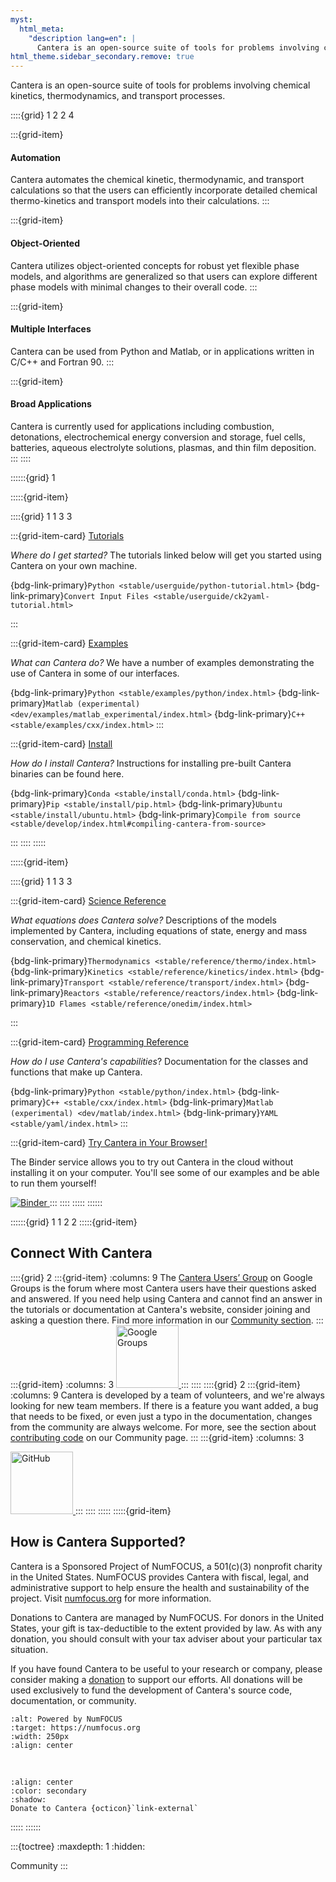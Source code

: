```yaml
---
myst:
  html_meta:
    "description lang=en": |
      Cantera is an open-source suite of tools for problems involving chemical kinetics, thermodynamics, and transport processes.
html_theme.sidebar_secondary.remove: true
---
```


<!-- The following workaround is used to set the HTML page title -->
<div style="visibility: hidden; display: none;">

# Open-source chemical kinetics, thermodynamics, and transport

</div>

<p class="jumbotron-text">Cantera is an open-source suite of tools for problems involving chemical kinetics, thermodynamics, and transport processes.</p>

::::{grid} 1 2 2 4

:::{grid-item}

#### Automation

Cantera automates the chemical kinetic, thermodynamic, and transport calculations so that the users can efficiently incorporate detailed chemical thermo-kinetics and transport models into their calculations.
:::

:::{grid-item}

#### Object-Oriented

Cantera utilizes object-oriented concepts for robust yet flexible phase models, and algorithms are generalized so that users can explore different phase models with minimal changes to their overall code.
:::

:::{grid-item}

#### Multiple Interfaces

Cantera can be used from Python and Matlab, or in applications written in C/C++ and Fortran 90.
:::

:::{grid-item}

#### Broad Applications

Cantera is currently used for applications including combustion, detonations, electrochemical energy conversion and storage, fuel cells, batteries, aqueous electrolyte solutions, plasmas, and thin film deposition.
:::
::::

::::::{grid} 1

:::::{grid-item}

::::{grid} 1 1 3 3

:::{grid-item-card} <a href="stable/userguide/index.html#introductory-tutorials">Tutorials</a>

_Where do I get started?_ The tutorials linked below will get you started using Cantera
on your own machine.

{bdg-link-primary}`Python <stable/userguide/python-tutorial.html>`
{bdg-link-primary}`Convert Input Files <stable/userguide/ck2yaml-tutorial.html>`

:::

:::{grid-item-card} <a href="stable/examples/index.html">Examples</a>

_What can Cantera do?_ We have a number of examples demonstrating the use of Cantera in
some of our interfaces.

{bdg-link-primary}`Python <stable/examples/python/index.html>`
{bdg-link-primary}`Matlab (experimental) <dev/examples/matlab_experimental/index.html>`
{bdg-link-primary}`C++ <stable/examples/cxx/index.html>`
:::

:::{grid-item-card} <a href="stable/install/index.html">Install</a>

_How do I install Cantera?_ Instructions for installing pre-built Cantera binaries can
be found here.

{bdg-link-primary}`Conda <stable/install/conda.html>`
{bdg-link-primary}`Pip <stable/install/pip.html>`
{bdg-link-primary}`Ubuntu <stable/install/ubuntu.html>`
{bdg-link-primary}`Compile from source <stable/develop/index.html#compiling-cantera-from-source>`

:::
::::
:::::

:::::{grid-item}

::::{grid} 1 1 3 3

:::{grid-item-card} <a href="stable/reference/index.html#science-reference">Science Reference</a>

_What equations does Cantera solve?_ Descriptions of the models implemented by Cantera,
including equations of state, energy and mass conservation, and chemical kinetics.

{bdg-link-primary}`Thermodynamics <stable/reference/thermo/index.html>`
{bdg-link-primary}`Kinetics <stable/reference/kinetics/index.html>`
{bdg-link-primary}`Transport <stable/reference/transport/index.html>`
{bdg-link-primary}`Reactors <stable/reference/reactors/index.html>`
{bdg-link-primary}`1D Flames <stable/reference/onedim/index.html>`

:::

:::{grid-item-card} <a href="stable/reference/index.html#programming-reference">Programming Reference</a>

_How do I use Cantera's capabilities_? Documentation for the classes and functions that
make up Cantera.

{bdg-link-primary}`Python <stable/python/index.html>`
{bdg-link-primary}`C++ <stable/cxx/index.html>`
{bdg-link-primary}`Matlab (experimental) <dev/matlab/index.html>`
{bdg-link-primary}`YAML <stable/yaml/index.html>`
:::

:::{grid-item-card} <a href="https://mybinder.org/v2/gh/Cantera/cantera-jupyter/main">Try Cantera in Your Browser!</a>

The Binder service allows you to try out Cantera in the cloud without installing it on
your computer. You'll see some of our examples and be able to run them yourself!

<a href="https://mybinder.org/v2/gh/Cantera/cantera-jupyter/main" rel="nofollow" class="card-link">
<img src="https://mybinder.org/badge_logo.svg" alt="Binder"
data-canonical-src="https://mybinder.org/badge_logo.svg" style="max-width:100%;">
</a>
:::
::::
:::::
::::::

::::::{grid} 1 1 2 2
:::::{grid-item}

<h2 class="text-center" style="magin-bottom: 20px">Connect With Cantera</h2>

::::{grid} 2
:::{grid-item}
:columns: 9
The <a href="https://groups.google.com/g/cantera-users">Cantera Users’ Group</a> on Google Groups is the forum where most Cantera users have their questions asked and answered. If you need help using Cantera and cannot find an answer in the tutorials or documentation at Cantera's website, consider joining and asking a question there. Find more information in our <a href="/community.html#the-cantera-users-group">Community section</a>.
:::
:::{grid-item}
:columns: 3
<a href="https://groups.google.com/g/cantera-users" rel="nofollow">
<img alt="Google Groups" class="align-center" src="/_static/img/Groups_Logo.png" style="width: 100px;">
</a>
:::
::::
::::{grid} 2
:::{grid-item}
:columns: 9
Cantera is developed by a team of volunteers, and we're always looking for new team members. If there is a feature you want added, a bug that needs to be fixed, or even just a typo in the documentation, changes from the community are always welcome. For more, see the section about <a href="/community.html#contributing-code" title="Contributing Code">contributing code</a> on our Community page.
:::
:::{grid-item}
:columns: 3

<a href="https://github.com/Cantera/cantera" rel="nofollow">
<img alt="GitHub" class="align-center" src="/_static/img/Git_Logo.png" style="width: 100px;">
</a>
:::
::::
:::::
:::::{grid-item}

<h2 class="text-center" style="magin-bottom: 20px">How is Cantera Supported?</h2>

Cantera is a Sponsored Project of NumFOCUS, a 501(c)(3) nonprofit charity in the United States. NumFOCUS provides Cantera with fiscal, legal, and administrative support to help ensure the health and sustainability of the project. Visit <a href="https://numfocus.org">numfocus.org</a> for more information.

Donations to Cantera are managed by NumFOCUS. For donors in the United States, your gift is tax-deductible to the extent provided by law. As with any donation, you should consult with your tax adviser about your particular tax situation.

If you have found Cantera to be useful to your research or company, please consider making a <a href="https://numfocus.org/donate-to-cantera" title="Donate to Cantera" rel="nofollow">donation</a> to support our efforts. All donations will be used exclusively to fund the development of Cantera's source code, documentation, or community.

```{image} /_static/img/SponsoredProject.png
:alt: Powered by NumFOCUS
:target: https://numfocus.org
:width: 250px
:align: center
```

&nbsp;

```{button-link} https://numfocus.org/donate-to-cantera
:align: center
:color: secondary
:shadow:
Donate to Cantera {octicon}`link-external`
```
:::::
::::::


:::{toctree}
:maxdepth: 1
:hidden:

Community <community>
:::
